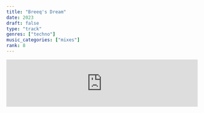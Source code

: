 ```yaml
---
title: "Breeq's Dream"
date: 2023
draft: false
type: "track"
genres: ["techno"]
music_categories: ["mixes"]
rank: 8
---
```

<iframe width="100%" height="125" scrolling="no" frameborder="no" allow="autoplay" src="https://w.soundcloud.com/player/?url=https%3A//api.soundcloud.com/tracks/1708467204&color=%23ff5500&auto_play=false&hide_related=false&show_comments=true&show_user=true&show_reposts=false&show_teaser=true"></iframe>